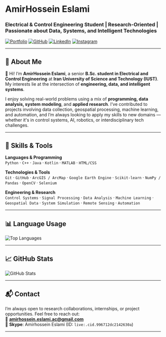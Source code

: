 # AmirHossein Eslami
### Electrical & Control Engineering Student | Research-Oriented | Passionate about Data, Systems, and Intelligent Technologies

[![Portfolio](https://img.shields.io/badge/Portfolio-About.me-blue)](https://about.me/amirhosseineslami)
[![GitHub](https://img.shields.io/badge/GitHub-amirhosseineslami-181717?logo=github)](https://github.com/amirhosseineslami)
[![LinkedIn](https://img.shields.io/badge/LinkedIn-Amir%20Hossein%20Eslami-blue?logo=linkedin)](https://www.linkedin.com/in/amir-hossein-eslami)
[![Instagram](https://img.shields.io/badge/Instagram-@AmirHEslamy-E4405F?logo=instagram&logoColor=white)](https://www.instagram.com/AmirHEslamy)

---

## 🚀 About Me

👋 Hi! I’m **AmirHossein Eslami**, a senior **B.Sc. student in Electrical and Control Engineering** at **Iran University of Science and Technology (IUST)**. My interests lie at the intersection of **engineering, data, and intelligent systems**.

I enjoy solving real-world problems using a mix of **programming, data analysis, system modeling**, and **applied research**. I’ve contributed to projects involving data collection, geospatial processing, machine learning, and automation, and I’m always looking to apply my skills to new domains — whether it's in control systems, AI, robotics, or interdisciplinary tech challenges.

---

## 🧠 Skills & Tools

**Languages & Programming**  
`Python` · `C++` · `Java` · `Kotlin` · `MATLAB` · `HTML/CSS`

**Technologies & Tools**  
`Git` · `GitHub` · `ArcGIS / ArcMap` · `Google Earth Engine` · `Scikit-learn` · `NumPy / Pandas` · `OpenCV` · `Selenium`

**Engineering & Research**  
`Control Systems` · `Signal Processing` · `Data Analysis` · `Machine Learning` · `Geospatial Data` · `System Simulation` · `Remote Sensing` · `Automation`

---

## 📊 Language Usage

![Top Languages](https://github-readme-stats.vercel.app/api/top-langs/?username=amirhosseineslami&layout=compact&langs_count=6&theme=radical)

---

## 📈 GitHub Stats

![GitHub Stats](https://github-readme-stats.vercel.app/api?username=amirhosseineslami&show_icons=true&theme=radical)

---

## 📬 Contact

I’m always open to research collaborations, internships, or project opportunities. Feel free to reach out:  
📧 **amirhossein.eslami.ac@gmail.com**  
💬 **Skype**: Amirhossein Eslami (ID: `live:.cid.996712dc2142630a`)

---

